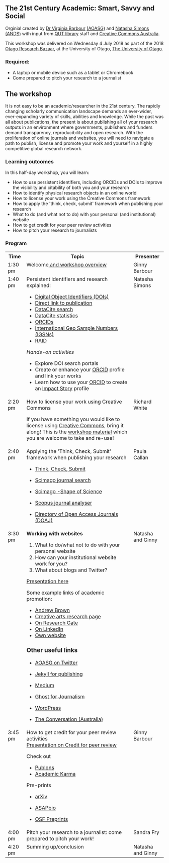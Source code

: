 ## The 21st Century Academic: Smart, Savvy and Social 
Orginial created by [Dr Virginia Barbour](https://twitter.com/ginnybarbour) [(AOASG)](https://twitter.com/openaccess_anz) and [Natasha Simons](https://twitter.com/n_simons) [(ANDS)](http://www.ands.org.au/) with input from [QUT library](https://www.library.qut.edu.au/) staff and [Creative Commons Australia](http://creativecommons.org.au/).
 
This workshop was delivered on Wednesday 4 July 2018 as part of the 2018 [Otago Research Bazaar](https://mikblack.github.io/resbaz2018/dunedin/),  at the University of Otago, [The University of Otago](https://www.otago.ac.nz/).
 
### Required:

- A laptop or mobile device such as a tablet or Chromebook
- Come prepared to pitch your research to a journalist
 
## The workshop

It is not easy to be an academic/researcher in the 21st century. The rapidly changing scholarly communication landscape demands an ever-wider, ever-expanding variety of skills,
abilities and knowledge. While the past was all about publications, the present is about publishing all of your research outputs in an environment where governments, publishers and
funders demand transparency, reproducibility and open research. With the proliferation of online journals and websites, you will need to navigate a path to publish, license and promote your
work and yourself in a highly competitive global research network.
 
### Learning outcomes

In this half-day workshop, you will learn:
 
- How to use persistent identifiers, including ORCIDs and DOIs to improve the visibility and citability of both you and your research
- How to identify physical research objects in an online world
- How to license your work using the Creative Commons framework
- How to apply the 'think, check, submit' framework when publishing your research
- What to do (and what not to do) with your personal (and institutional) website
- How to get credit for your peer review activities
- How to pitch your research to journalists
 
### Program
 
<table>
 
<tr>
  <th>Time</th>
  <th>Topic</th>
  <th>Presenter</th>
</tr>
 
<tr>
  <td valign="top">1:30 pm</td>
  <td valign="top">Welcome<a href="https://github.com/weaverbel/21CAsss/blob/master/ResBaz17workshop%20intro.pptx"> and workshop overview</a> </td> 
  <td valign="top">Ginny Barbour</td>
</tr>
 
<tr>
  <td valign="top">1:40 pm</td>
  <td valign="top">Persistent identifiers and research explained:
  
- [Digital Object Identifiers (DOIs)](https://www.doi.org/)
- [Direct link to publication](https://doi.org/10.4225/08/5858219e78f9a)
- [DataCite search](https://search.datacite.org/)
- [DataCite statistics](https://stats.datacite.org/)
- [ORCIDs](https://orcid.org/)
- [International Geo Sample Numbers (IGSNs)](http://www.geosamples.org/aboutigsn)
- [RAID](http://www.raid.org.au)
 
<em>Hands-on activities</em>

- Explore DOI search portals
- Create or enhance your [ORCID](https://orcid.org/) profile and link your works
- Learn how to use your [ORCID](https://orcid.org/) to create an [Impact Story](https://impactstory.org/) profile</td>
 
<td valign="top">Natasha Simons</td>
</tr>
 
<tr>
 
  <td valign="top">2:20 pm</td>
  <td valign="top">How to license your work using Creative Commons
 
If you have something you would like to license using [Creative Commons](http://creativecommons.org.au/), bring it along!
This is the <a href="https://docs.google.com/document/d/1tPsc8RDKBJP7R5Z81PYy7vO4sPoYFlJGFK9DDkbjpM0/edit?usp=sharing">workshop material</a> which you are welcome to take and re-use!
</td>
 
  <td valign="top">Richard White</td>
</tr>
<tr>
<td valign="top">2:40 pm </td>
<td valign="top">Applying the 'Think, Check, Submit' framework when publishing your research

- [Think, Check, Submit](https://thinkchecksubmit.org/)
- [Scimago journal search](http://www.scimagojr.com/)
- [Scimago -Shape of Science](http://www.scimagojr.com/shapeofscience/)
- [Scopus journal analyser](https://www.scopus.com/source/eval.uri)
- [Directory of Open Access Journals (DOAJ)](https://doaj.org/)  </td>
  <td valign="top">Paula Callan</td>
  </tr>
  
  <tr>
  <td valign="top">3:30 pm </td>
  <td valign="top"><strong>Working with websites</strong>
  
1. What to do/what not to do with your personal website
2. How can your institutional website work for you?
3. What about blogs and Twitter?

[Presentation here](https://github.com/weaverbel/21CAsss/blob/master/Resbaz%20twitter.pptx)


Some example links of academic promotion:
 
- [Andrew Brown](https://experts.griffith.edu.au/academic/andrew.r.brown)
- [Creative arts research page](https://www.gccar.com.au/griffith-centre-for-creative-arts-research/members/full/andrew-brown/)
- [On Research Gate](https://www.researchgate.net/profile/Andrew_Brown11)
- [On LinkedIn](https://www.linkedin.com/in/andrew-brown-168473/)
- [Own website](http://explodingart.com/wp/)
 
### Other useful links

- [AOASG on Twitter](twitter.com/openaccess_anz)
- [Jekyll for publishing](https://jekyllrb.com/)
- [Medium](https://medium.com)
- [Ghost for Journalism](https://blog.ghost.org/)
- [WordPress](https://wordpress.com/)
- [The Conversation (Australia)](https://theconversation.com/au) </td>
 
  <td valign="top">Natasha and Ginny  </td>
  </tr>
  <tr>
  <td valign="top">3:45 pm </td>
  <td valign="top">How to get credit for your peer review activities<br>
  <a href="https://github.com/weaverbel/21CAsss/blob/master/ResBas_Barbour_Credit_Peer_review.pptx">Presentation on Credit for peer review</a><br>
  
Check out
  
- [Publons](https://publons.com/home/)
- [Academic Karma](http://academickarma.org/)

Pre-prints

- [arXiv](https://arxiv.org/)
- [ASAPbio](http://asapbio.org/)
- [OSF Preprints](https://osf.io/preprints ) </td>

  <td valign="top">Ginny Barbour  </td>
  </tr>
  <tr>
  <td valign="top">4:00 pm </td>
  <td valign="top">Pitch your research to a journalist: come prepared to pitch your work!  </td>
  <td valign="top">Sandra Fry  </td>
  </tr>
  <tr>
  <td valign="top">4:20 pm</td>
    <td valign="top">Summing up/conclusion  </td>
  <td valign="top">Natasha and Ginny  </td>
  </tr>
   
</table>
